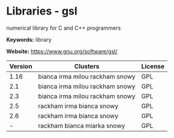 # Libraries - gsl

numerical library for C and C++ programmers

**Keywords:** library

**Website:** <https://www.gnu.org/software/gsl/>

| Version | Clusters | License |
| ------- | -------- | ------- |
| 1.16 | bianca irma milou rackham snowy | GPL |
| 2.1 | bianca irma milou rackham snowy | GPL |
| 2.3 | bianca irma milou rackham snowy | GPL |
| 2.5 | rackham irma bianca snowy | GPL |
| 2.6 | rackham irma bianca snowy | GPL |
| - | rackham bianca miarka snowy | GPL |
